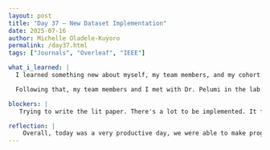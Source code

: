```yaml
---
layout: post
title: "Day 37 – New Dataset Implementation"
date: 2025-07-16
author: Michelle Oladele-Kuyoro
permalink: /day37.html
tags: ["Journals", "Overleaf", "IEEE"]

what_i_learned: |
  I learned something new about myself, my team members, and my cohort. I learned that there were early birds, people who loved blasting music as they were studying, and people who commute long distances. I got to know more about my learning/teaching styles. I found out that i was a multimodal learner, leaning towards Visual, Aural, and Read/Writing, which i find to be true as i retain information if i am able to write it down, see a graphic, or listen to it multiple times. I also took the Myers-Briggs test and ended up with ISTJ-T, the logistician. I would say that I agree with these results as I can tend to be a perfectionist most of the time and can be inflexible when it comes to considering other people's inputs. I also found out 2 other people in my group share the same personality trait with me. It would explain a lot about the current group dynamics, and it made me realize that I would have to take other people's opinions into consideration. AFter we completed the personality tets, we were asked to do a gallery walk around the room soo we could learn more about our cohorts as well as their project and how they aim to include the things that they have learned into it.

  Following that, my team members and I met with Dr. Pelumi in the lab and we discussed our progress on the final paper. We also found out that we had to implement validation accuracy check into the code base as it wasn't there before. Seeing the amound of things that were added to the paper was a little overwhelming, but we should be able to complete the paper in due time. Later that day, Dr. Owolabi, our faculty mentor came to check up on us and asked about our progress wriitng the paper. Aayam suggested that we try running the code base on another dataset to verify the results we were having previously, as they seemed suspicious. 

blockers: |
   Trying to write the lit paper. There's a lot to be implemented. It feels overwhelming. 

reflection: |
    Overall, today was a very productive day, we were able to make progress in the paper. I decided to implement validation accuracy into mobilenetv2 so i could see the results for validation data. Tomorrow, I will try testing out the new dataset to see if there's going to be major difference in the rsults. We will be doing comparative results as it would be too late to change anything in the code base at this time
---
```

